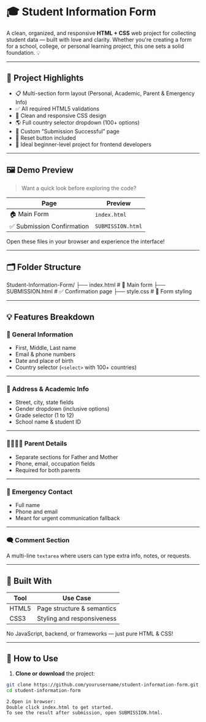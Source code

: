 # 🎓 Student Information Form

A clean, organized, and responsive **HTML + CSS** web project for collecting student data — built with love and clarity. Whether you're creating a form for a school, college, or personal learning project, this one sets a solid foundation. 💡

---

## 🌟 Project Highlights

- 📋 Multi-section form layout (Personal, Academic, Parent & Emergency Info)
- ✅ All required HTML5 validations
- 🧩 Clean and responsive CSS design
- 🌎 Full country selector dropdown (100+ options)
- 🎉 Custom “Submission Successful” page
- 🔁 Reset button included
- 🧠 Ideal beginner-level project for frontend developers

---

## 🖼️ Demo Preview

> Want a quick look before exploring the code?

| Page                        | Preview |
|----------------------------|---------|
| 🏠 Main Form               | `index.html` |
| ✅ Submission Confirmation | `SUBMISSION.html` |

Open these files in your browser and experience the interface!

---

## 🗂️ Folder Structure
Student-Information-Form/
├── index.html # 📄 Main form
├── SUBMISSION.html # ✅ Confirmation page
├── style.css # 🎨 Form styling


---

## 💡 Features Breakdown

### 📌 General Information
- First, Middle, Last name
- Email & phone numbers
- Date and place of birth
- Country selector (`<select>` with 100+ countries)

---

### 📍 Address & Academic Info
- Street, city, state fields
- Gender dropdown (inclusive options)
- Grade selector (1 to 12)
- School name & student ID

---

### 👨‍👩‍👧‍👦 Parent Details
- Separate sections for Father and Mother
- Phone, email, occupation fields
- Required for both parents

---

### 🚨 Emergency Contact
- Full name
- Phone and email
- Meant for urgent communication fallback

---

### 🗨️ Comment Section
A multi-line `textarea` where users can type extra info, notes, or requests.

---

## 🧾 Built With

| Tool     | Use Case                  |
|----------|---------------------------|
| HTML5    | Page structure & semantics|
| CSS3     | Styling and responsiveness|

No JavaScript, backend, or frameworks — just pure HTML & CSS!

---

## 🎯 How to Use

1. **Clone or download** the project:
```bash
git clone https://github.com/yourusername/student-information-form.git
cd student-information-form

2.Open in browser:
Double click index.html to get started.
To see the result after submission, open SUBMISSION.html.



